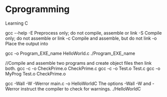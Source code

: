 # Cprogramming
Learning C

gcc --help
  -E                       Preprocess only; do not compile, assemble or link
  -S                       Compile only; do not assemble or link
  -c                       Compile and assemble, but do not link
  -o <file>                Place the output into <file>
  

gcc -o Program_EXE_name HelloWorld.c
./Program_EXE_name 

//Compile and assemble two programs and create object files then link both.
gcc -c -o CheckPrime.o CheckPrime.c
gcc -c -o Test.o Test.c
gcc  -o MyProg Test.o CheckPrime.o

 gcc -Wall -W -Werror main.c -o HelloWorldC
 The options -Wall -W and -Werror instruct the compiler to check for warnings.
  ./HelloWorldC
